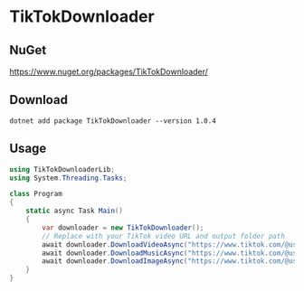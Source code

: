 # TikTokDownloader

## NuGet
https://www.nuget.org/packages/TikTokDownloader/

## Download
```dotnet add package TikTokDownloader --version 1.0.4```

## Usage

```csharp
using TikTokDownloaderLib;
using System.Threading.Tasks;

class Program
{
    static async Task Main()
    {
        var downloader = new TikTokDownloader();
        // Replace with your TikTok video URL and output folder path
        await downloader.DownloadVideoAsync("https://www.tiktok.com/@username/video/1234567890", @"C:\Downloads\TikTok", "video.mp4");
        await downloader.DownloadMusicAsync("https://www.tiktok.com/@username/video_or_photo/1234567890", @"C:\Downloads\TikTok", "music.mp3"); 
        await downloader.DownloadImageAsync("https://www.tiktok.com/@username/photo/1234567890", @"C:\Downloads\TikTok", "photo.jpg");
    }
}
```
